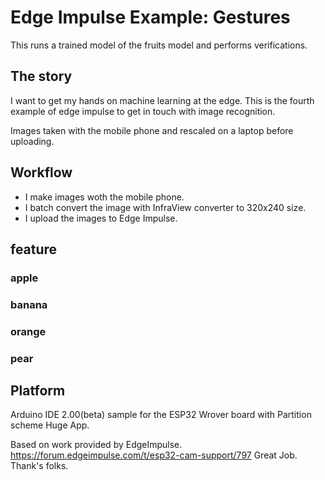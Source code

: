 # Edge Impulse Example: Gestures
This runs a trained model of the fruits model and performs verifications.

## The story
I want to get my hands on machine learning at the edge.
This is the fourth example of edge impulse to get in touch with image recognition.

Images taken with the mobile phone and rescaled on a laptop before uploading.

## Workflow
* I make images woth the mobile phone.
* I batch convert the image with InfraView converter to 320x240 size.
* I upload the images to Edge Impulse.

## feature
### apple
### banana
### orange
### pear

## Platform
Arduino IDE 2.00(beta) sample for the ESP32 Wrover board with Partition scheme Huge App.

Based on work provided by EdgeImpulse. 
https://forum.edgeimpulse.com/t/esp32-cam-support/797
Great Job. 
Thank's folks.
